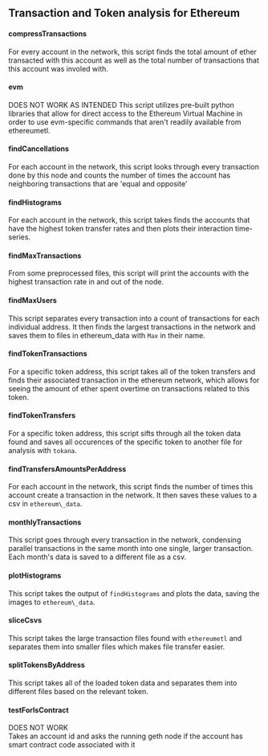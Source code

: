 ## Transaction and Token analysis for Ethereum

#### compressTransactions
For every account in the network, this script finds the total
amount of ether transacted with this account as well as the
total number of transactions that this account was involed
with.

#### evm
DOES NOT WORK AS INTENDED
This script utilizes pre-built python libraries that allow for
direct access to the Ethereum Virtual Machine in order to use
evm-specific commands that aren't readily available from 
ethereumetl.

#### findCancellations
For each account in the network, this script looks through every
transaction done by this node and counts the number of times
the account has neighboring transactions that are 'equal and
opposite'

#### findHistograms
For each account in the network, this script takes finds the
accounts that have the highest token transfer rates and then 
plots their interaction time-series.

#### findMaxTransactions
From some preprocessed files, this script will print the 
accounts with the highest transaction rate in and out of the 
node.

#### findMaxUsers
This script separates every transaction into a count of
transactions for each individual address. It then finds the
largest transactions in the network and saves them to
files in ethereum\_data with `Max` in their name.

#### findTokenTransactions
For a specific token address, this script takes all of the
token transfers and finds their associated transaction in 
the ethereum network, which allows for seeing the amount 
of ether spent overtime on transactions related to this
token.

#### findTokenTransfers
For a specific token address, this script sifts through all
the token data found and saves all occurences of the
specific token to another file for analysis with `tokana`.

#### findTransfersAmountsPerAddress
For each account in the network, this script finds the 
number of times this account create a transaction in the
network. It then saves these values to a csv in 
`ethereum\_data`.

#### monthlyTransactions
This script goes through every transaction in the network,
condensing parallel transactions in the same month into one
single, larger transaction. Each month's data is saved to
a different file as a csv.

#### plotHistograms
This script takes the output of `findHistograms` and plots
the data, saving the images to `ethereum\_data`.

#### sliceCsvs
This script takes the large transaction files found with
`ethereumetl` and separates them into smaller files which
makes file transfer easier. 

#### splitTokensByAddress
This script takes all of the loaded token data and separates 
them into different files based on the relevant token.

#### testForIsContract
DOES NOT WORK  
Takes an account id and asks the running geth node 
if the account has smart contract code associated 
with it
